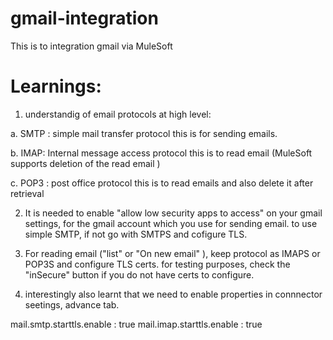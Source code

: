 # gmail-integration
This is to integration gmail via MuleSoft

# Learnings:
1. understandig of email protocols at high level:

a. SMTP : simple mail transfer protocol
  this is for sending emails.
  
b. IMAP: Internal message access protocol
  this is to read email  (MuleSoft supports deletion of the read email )
  
c. POP3 : post office protocol
  this is to read emails and also delete it after retrieval 
  
 2. It is needed to enable "allow low security apps to access" on your gmail settings, for the gmail account which you use for sending email.
  to use simple SMTP, if not go with SMTPS and cofigure TLS. 
   
 3. For reading email ("list" or "On new email" ), keep protocol as IMAPS or POP3S and configure TLS certs.
 for testing purposes, check the "inSecure" button if you do not have certs to configure. 
 
 4. interestingly also learnt that we need to enable properties in connnector seetings, advance tab. 
  
 mail.smtp.starttls.enable : true
 mail.imap.starttls.enable : true
 
 

